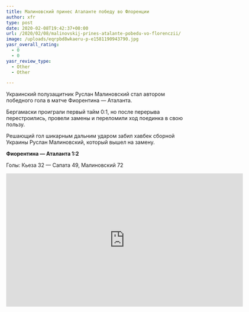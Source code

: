 ```yaml
---
title: Малиновский принес Аталанте победу во Флоренции
author: xfr
type: post
date: 2020-02-08T19:42:37+00:00
url: /2020/02/08/malinovskij-prines-atalante-pobedu-vo-florenczii/
image: /uploads/eqrpbd8wkaeru-p-e1581190943790.jpg
yasr_overall_rating:
  - 0
  - 0
yasr_review_type:
  - Other
  - Other

---
```

Украинский полузащитник Руслан Малиновский стал автором победного гола в матче Фиорентина &#8212; Аталанта.

Бергамаски проиграли первый тайм 0:1, но после перерыва перестроились, провели замены и переломили ход поединка в свою пользу.

Решающий гол шикарным дальним ударом забил хавбек сборной Украины Руслан Малиновский, который вышел на замену.

**Фиорентина &#8212; Аталанта 1:2**
  
Голы: Кьеза 32 &#8212; Сапата 49, Малиновский 72

<iframe title="Fiorentina 1-2 Atalanta | Atalanta Tighten Grip On Fourth With Comeback Win! | Serie A TIM" width="640" height="360" src="https://www.youtube.com/embed/O0-IZQ_EuR8?feature=oembed" frameborder="0" allow="accelerometer; autoplay; encrypted-media; gyroscope; picture-in-picture" allowfullscreen></iframe>
